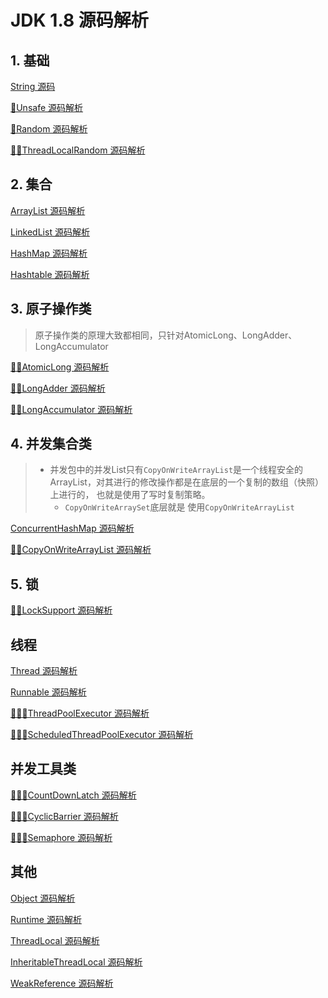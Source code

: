 # JDK 1.8 源码解析

## 1. 基础

<a href="https://github.com/Ahaolin/JDKSourceCode1.8/blob/master/src/java/lang/String.java">String 源码</a>

<a href="https://github.com/Ahaolin/JDKSourceCode1.8/blob/master/src/sun/misc/Unsafe.java">💛Unsafe 源码解析</a>

<a href="https://github.com/Ahaolin/JDKSourceCode1.8/blob/master/src/java/util/Random.java">💛Random 源码解析</a>

<a href="https://github.com/Ahaolin/JDKSourceCode1.8/blob/master/src/java/util/concurrent/ThreadLocalRandom.java">💛💛ThreadLocalRandom 源码解析</a>

## 2. 集合

<a href="https://github.com/Ahaolin/JDKSourceCode1.8/blob/master/src/java/util/ArrayList.java">ArrayList 源码解析</a>

<a href="https://github.com/Ahaolin/JDKSourceCode1.8/blob/master/src/java/util/LinkedList.java">LinkedList 源码解析</a>

<a href="https://github.com/Ahaolin/JDKSourceCode1.8/blob/master/src/java/util/HashMap.java">HashMap 源码解析</a>

<a href="https://github.com/Ahaolin/JDKSourceCode1.8/blob/master/src/java/util/Hashtable.java">Hashtable 源码解析</a>


## 3. 原子操作类
> 原子操作类的原理大致都相同，只针对AtomicLong、LongAdder、LongAccumulator

<a href="https://github.com/Ahaolin/JDKSourceCode1.8/blob/master/src/java/util/concurrent/atomic/AtomicLong.java">💛💛AtomicLong 源码解析</a>

<a href="https://github.com/Ahaolin/JDKSourceCode1.8/blob/master/src/java/util/concurrent/atomic/LongAdder.java">💛💛LongAdder 源码解析</a>

<a href="https://github.com/Ahaolin/JDKSourceCode1.8/blob/master/src/java/util/concurrent/atomic/LongAccumulator.java">💛💛LongAccumulator 源码解析</a>


## 4. 并发集合类
> - 并发包中的并发List只有`CopyOnWriteArrayList`是一个线程安全的ArrayList，对其进行的修改操作都是在底层的一个复制的数组（快照）上进行的， 也就是使用了写时复制策略。
>   - `CopyOnWriteArraySet`底层就是 使用`CopyOnWriteArrayList`

<a href="https://github.com/Ahaolin/JDKSourceCode1.8/blob/master/src/java/util/concurrent/ConcurrentHashMap.java">ConcurrentHashMap 源码解析</a>

<a href="https://github.com/Ahaolin/JDKSourceCode1.8/blob/master/src/java/util/concurrent/CopyOnWriteArrayList.java">💛💛CopyOnWriteArrayList 源码解析</a>

## 5. 锁
<a href="https://github.com/Ahaolin/JDKSourceCode1.8/blob/master/src/java/util/concurrent/locks/LockSupport.java">💛💛LockSupport 源码解析</a>


## 线程

<a href="https://github.com/Ahaolin/JDKSourceCode1.8/blob/master/src/java/lang/Thread.java">Thread 源码解析</a>

<a href="https://github.com/Ahaolin/JDKSourceCode1.8/blob/master/src/java/lang/Runnable.java">Runnable 源码解析</a>

<a href="https://gitee.com/Ahaolin/JDKSourceCode1.8/blob/master/src/java/util/concurrent/ThreadPoolExecutor.java">💛💛💛ThreadPoolExecutor 源码解析</a>

<a href="https://gitee.com/Ahaolin/JDKSourceCode1.8/blob/master/src/java/util/concurrent/ScheduledThreadPoolExecutor.java">💛💛💛ScheduledThreadPoolExecutor 源码解析</a>

## 并发工具类

<a href="https://gitee.com/Ahaolin/JDKSourceCode1.8/blob/master/src/java/util/concurrent/CountDownLatch.java">💛💛💛CountDownLatch 源码解析</a>

<a href="https://gitee.com/Ahaolin/JDKSourceCode1.8/blob/master/src/java/util/concurrent/CyclicBarrier.java">💛💛💛CyclicBarrier 源码解析</a>

<a href="https://gitee.com/Ahaolin/JDKSourceCode1.8/blob/master/src/java/util/concurrent/Semaphore.java">💛💛💛Semaphore 源码解析</a>


## 其他

<a href="https://github.com/Ahaolin/JDKSourceCode1.8/blob/master/src/java/lang/Object.java">Object 源码解析</a>

<a href="https://github.com/Ahaolin/JDKSourceCode1.8/blob/master/src/java/lang/Runtime.java">Runtime 源码解析</a>

<a href="https://github.com/Ahaolin/JDKSourceCode1.8/blob/master/src/java/lang/ThreadLocal.java">ThreadLocal 源码解析</a>

<a href="https://github.com/Ahaolin/JDKSourceCode1.8/blob/master/src/java/lang/InheritableThreadLocal.java">InheritableThreadLocal 源码解析</a>

<a href="https://github.com/Ahaolin/JDKSourceCode1.8/blob/master/src/java/lang/ref/WeakReference.java">WeakReference 源码解析</a>
